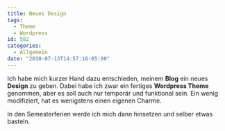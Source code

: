 ```yaml
---
title: Neues Design
tags:
  - Theme
  - Wordpress
id: 582
categories:
  - Allgemein
date: "2010-07-13T14:57:16-05:00"
---
```


Ich habe mich kurzer Hand dazu entschieden, meinem **Blog** ein neues **Design** zu geben. Dabei habe ich zwar ein fertiges **Wordpress Theme** genommen, aber es soll auch nur temporär und funktional sein. Ein wenig modifiziert, hat es wenigstens einen eigenen Charme.

In den Semesterferien werde ich mich dann hinsetzen und selber etwas basteln.
